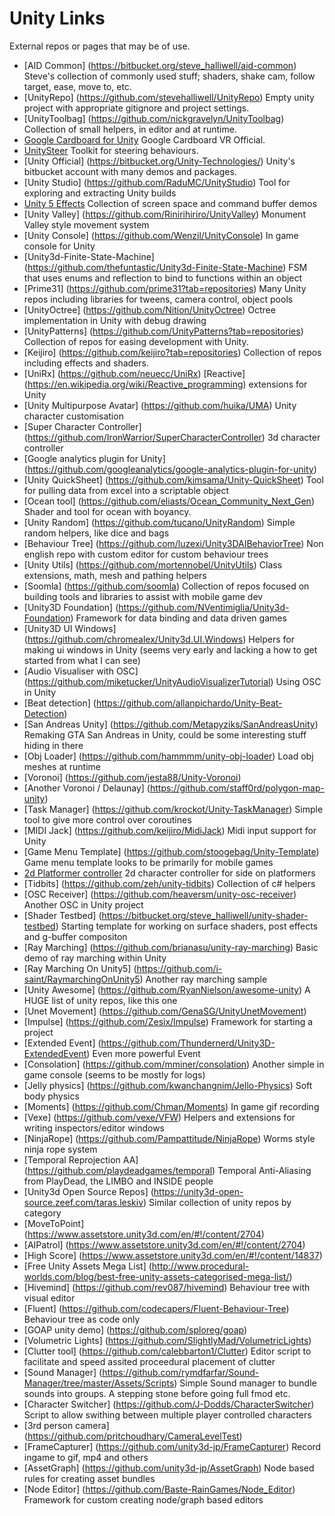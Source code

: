 # Unity Links
External repos or pages that may be of use.
- [AID Common] (https://bitbucket.org/steve_halliwell/aid-common) Steve's collection of commonly used stuff; shaders, shake cam, follow target, ease, move to, etc.
- [UnityRepo] (https://github.com/stevehalliwell/UnityRepo) Empty unity project with appropriate gitignore and project settings.
- [UnityToolbag] (https://github.com/nickgravelyn/UnityToolbag) Collection of small helpers, in editor and at runtime.
- [Google Cardboard for Unity](https://github.com/googlesamples/cardboard-unity) Google Cardboard VR Official.
- [UnitySteer](https://github.com/ricardojmendez/UnitySteer) Toolkit for steering behaviours.
- [Unity Official] (https://bitbucket.org/Unity-Technologies/) Unity's bitbucket account with many demos and packages.
- [Unity Studio] (https://github.com/RaduMC/UnityStudio) Tool for exploring and extracting Unity builds
- [Unity 5 Effects](https://github.com/i-saint/Unity5Effects) Collection of screen space and command buffer demos
- [Unity Valley] (https://github.com/Rinirihiriro/UnityValley) Monument Valley style movement system
- [Unity Console] (https://github.com/Wenzil/UnityConsole) In game console for Unity
- [Unity3d-Finite-State-Machine] (https://github.com/thefuntastic/Unity3d-Finite-State-Machine) FSM that uses enums and reflection to bind to functions within an object
- [Prime31] (https://github.com/prime31?tab=repositories) Many Unity repos including libraries for tweens, camera control, object pools
- [UnityOctree] (https://github.com/Nition/UnityOctree) Octree implementation in Unity with debug drawing
- [UnityPatterns] (https://github.com/UnityPatterns?tab=repositories) Collection of repos for easing development with Unity.
- [Keijiro] (https://github.com/keijiro?tab=repositories) Collection of repos including effects and shaders.
- [UniRx] (https://github.com/neuecc/UniRx) [Reactive] (https://en.wikipedia.org/wiki/Reactive_programming) extensions for Unity
- [Unity Multipurpose Avatar] (https://github.com/huika/UMA) Unity character customisation
- [Super Character Controller] (https://github.com/IronWarrior/SuperCharacterController) 3d character controller
- [Google analytics plugin for Unity] (https://github.com/googleanalytics/google-analytics-plugin-for-unity)
- [Unity QuickSheet] (https://github.com/kimsama/Unity-QuickSheet) Tool for pulling data from excel into a scriptable object
- [Ocean tool] (https://github.com/eliasts/Ocean_Community_Next_Gen) Shader and tool for ocean with boyancy.
- [Unity Random] (https://github.com/tucano/UnityRandom) Simple random helpers, like dice and bags
- [Behaviour Tree] (https://github.com/luzexi/Unity3DAIBehaviorTree) Non english repo with custom editor for custom behaviour trees
- [Unity Utils] (https://github.com/mortennobel/UnityUtils) Class extensions, math, mesh and pathing helpers
- [Soomla] (https://github.com/soomla) Collection of repos focused on building tools and libraries to assist with mobile game dev
- [Unity3D Foundation] (https://github.com/NVentimiglia/Unity3d-Foundation) Framework for data binding and data driven games
- [Unity3D UI Windows] (https://github.com/chromealex/Unity3d.UI.Windows) Helpers for making ui windows in Unity (seems very early and lacking a how to get started from what I can see)
- [Audio Visualiser with OSC] (https://github.com/miketucker/UnityAudioVisualizerTutorial) Using OSC in Unity
- [Beat detection] (https://github.com/allanpichardo/Unity-Beat-Detection)
- [San Andreas Unity] (https://github.com/Metapyziks/SanAndreasUnity) Remaking GTA San Andreas in Unity, could be some interesting stuff hiding in there
- [Obj Loader] (https://github.com/hammmm/unity-obj-loader) Load obj meshes at runtime
- [Voronoi] (https://github.com/jesta88/Unity-Voronoi) 
- [Another Voronoi / Delaunay] (https://github.com/staff0rd/polygon-map-unity) 
- [Task Manager] (https://github.com/krockot/Unity-TaskManager) Simple tool to give more control over coroutines
- [MIDI Jack] (https://github.com/keijiro/MidiJack) Midi input support for Unity
- [Game Menu Template] (https://github.com/stoogebag/Unity-Template) Game menu template looks to be primarily for mobile games
- [2d Platformer controller](https://github.com/cjddmut/Unity-2D-Platformer-Controller) 2d character controller for side on platformers
- [Tidbits] (https://github.com/zeh/unity-tidbits) Collection of c# helpers
- [OSC Receiver] (https://github.com/heaversm/unity-osc-receiver) Another OSC in Unity project
- [Shader Testbed] (https://bitbucket.org/steve_halliwell/unity-shader-testbed) Starting template for working on surface shaders, post effects and g-buffer compositon
- [Ray Marching] (https://github.com/brianasu/unity-ray-marching) Basic demo of ray marching within Unity
- [Ray Marching On Unity5] (https://github.com/i-saint/RaymarchingOnUnity5) Another ray marching sample
- [Unity Awesome] (https://github.com/RyanNielson/awesome-unity) A HUGE list of unity repos, like this one
- [Unet Movement] (https://github.com/GenaSG/UnityUnetMovement)
- [Impulse] (https://github.com/Zesix/Impulse) Framework for starting a project
- [Extended Event] (https://github.com/Thundernerd/Unity3D-ExtendedEvent) Even more powerful Event
- [Consolation] (https://github.com/mminer/consolation) Another simple in game console (seems to be mostly for logs)
- [Jelly physics] (https://github.com/kwanchangnim/Jello-Physics) Soft body physics
- [Moments] (https://github.com/Chman/Moments) In game gif recording
- [Vexe] (https://github.com/vexe/VFW) Helpers and extensions for writing inspectors/editor windows
- [NinjaRope] (https://github.com/Pampattitude/NinjaRope) Worms style ninja rope system
- [Temporal Reprojection AA] (https://github.com/playdeadgames/temporal) Temporal Anti-Aliasing from PlayDead, the LIMBO and INSIDE people
- [Unity3d Open Source Repos] (https://unity3d-open-source.zeef.com/taras.leskiv) Similar collection of unity repos by category
- [MoveToPoint] (https://www.assetstore.unity3d.com/en/#!/content/2704)
- [AIPatrol] (https://www.assetstore.unity3d.com/en/#!/content/2704)
- [High Score] (https://www.assetstore.unity3d.com/en/#!/content/14837)
- [Free Unity Assets Mega List] (http://www.procedural-worlds.com/blog/best-free-unity-assets-categorised-mega-list/)
- [Hivemind] (https://github.com/rev087/hivemind) Behaviour tree with visual editor
- [Fluent] (https://github.com/codecapers/Fluent-Behaviour-Tree) Behaviour tree as code only
- [GOAP unity demo] (https://github.com/sploreg/goap)
- [Volumetric Lights] (https://github.com/SlightlyMad/VolumetricLights)
- [Clutter tool] (https://github.com/calebbarton1/Clutter) Editor script to facilitate and speed assited proceedural placement of clutter
- [Sound Manager] (https://github.com/rymdfarfar/Sound-Manager/tree/master/Assets/Scripts) Simple Sound manager to bundle sounds into groups. A stepping stone before going full fmod etc.
- [Character Switcher] (https://github.com/J-Dodds/CharacterSwitcher) Script to allow swithing between multiple player controlled characters
- [3rd person camera] (https://github.com/pritchoudhary/CameraLevelTest) 
- [FrameCapturer] (https://github.com/unity3d-jp/FrameCapturer) Record ingame to gif, mp4 and others
- [AssetGraph] (https://github.com/unity3d-jp/AssetGraph) Node based rules for creating asset bundles
- [Node Editor] (https://github.com/Baste-RainGames/Node_Editor) Framework for custom creating node/graph based editors
